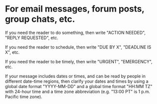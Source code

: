 # For email messages, forum posts, group chats, etc.

If you need the reader to do something, then write "ACTION NEEDED", "REPLY REQUESTED", etc.

If you need the reader to schedule, then write "DUE BY X", "DEADLINE IS X", etc.

If you need the reader to be timely, then write "URGENT", "EMERGENCY", etc.

If your message includes dates or times, and can be read by people in different date-time regions, then clarify your dates and times by using a global date format "YYYY-MM-DD" and a global time format "HH:MM TZ" with 24-hour time and a time zone abbreviation (e.g. "13:00 PT" is 1 p.m. Pacific time zone).
